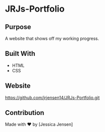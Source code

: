 # JRJs-Portfolio

## Purpose
A website that shows off my working progress.

## Built With
* HTML
* CSS

## Website
https://github.com/jrjensen14/JRJs-Portfolio.git

## Contribution
Made with ❤️ by [Jessica Jensen]
